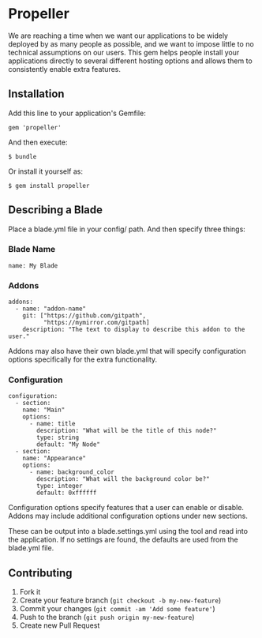 # Propeller

We are reaching a time when we want our applications to be widely deployed by as many people as possible, and we want
to impose little to no technical assumptions on our users. This gem helps people install your applications directly
to several different hosting options and allows them to consistently enable extra features.

## Installation

Add this line to your application's Gemfile:

    gem 'propeller'

And then execute:

    $ bundle

Or install it yourself as:

    $ gem install propeller

## Describing a Blade

Place a blade.yml file in your config/ path. And then specify three things:

### Blade Name

    name: My Blade

### Addons

    addons:
      - name: "addon-name"
        git: ["https://github.com/gitpath",
              "https://mymirror.com/gitpath]
        description: "The text to display to describe this addon to the user."

Addons may also have their own blade.yml that will specify configuration options
specifically for the extra functionality.

### Configuration

    configuration:
      - section:
        name: "Main"
        options:
          - name: title
            description: "What will be the title of this node?"
            type: string
            default: "My Node"
      - section:
        name: "Appearance"
        options:
          - name: background_color
            description: "What will the background color be?"
            type: integer
            default: 0xffffff

Configuration options specify features that a user can enable or disable. Addons may
include additional configuration options under new sections.

These can be output into a blade.settings.yml using the tool and read into the
application. If no settings are found, the defaults are used from the blade.yml file.

## Contributing

1. Fork it
2. Create your feature branch (`git checkout -b my-new-feature`)
3. Commit your changes (`git commit -am 'Add some feature'`)
4. Push to the branch (`git push origin my-new-feature`)
5. Create new Pull Request
